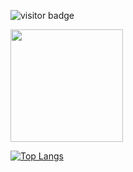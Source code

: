  ![visitor badge](https://visitor-badge.glitch.me/badge?page_id=itamarKratiman)
 
 <img height="180em" src="https://github-readme-stats.vercel.app/api?username=itamarKraitman&show_icons=true&hide_border=true&&count_private=true&include_all_commits=true" />

[![Top Langs](https://github-readme-stats.vercel.app/api/top-langs/?username=itamarKraitman)](https://github.com/anuraghazra/github-readme-stats)



<!---
itamarKraitman/itamarKraitman is a ✨ special ✨ repository because its `README.md` (this file) appears on your GitHub profile.
You can click the Preview link to take a look at your changes.
--->
